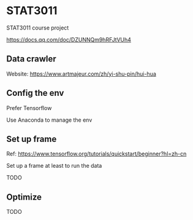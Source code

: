 # STAT3011

STAT3011 course project

https://docs.qq.com/doc/DZUNNQm9hRFJtVUh4

## Data crawler
Website: https://www.artmajeur.com/zh/yi-shu-pin/hui-hua

## Config the env
Prefer Tensorflow

Use Anaconda to manage the env

## Set up frame
Ref: https://www.tensorflow.org/tutorials/quickstart/beginner?hl=zh-cn

Set up a frame at least to run the data

TODO

## Optimize
TODO


